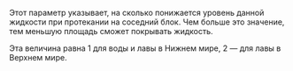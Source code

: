 Этот параметр указывает, на сколько понижается уровень данной жидкости при протекании на соседний блок. Чем больше это значение, тем меньшую площадь сможет покрывать жидкость.

Эта величина равна 1 для воды и лавы в Нижнем мире, 2 — для лавы в Верхнем мире.